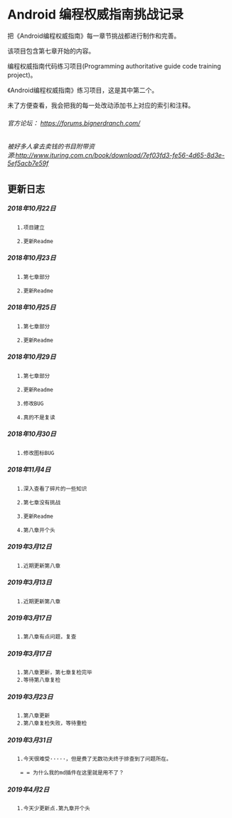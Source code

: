 Android 编程权威指南挑战记录
==================

 把《Android编程权威指南》每一章节挑战都进行制作和完善。

 该项目包含第七章开始的内容。

 编程权威指南代码练习项目(Programming authoritative guide code training project)。

 《Android编程权威指南》练习项目，这是其中第二个。

 未了方便查看，我会把我的每一处改动添加书上对应的索引和注释。

###### 官方论坛： https://forums.bignerdranch.com/
###### 被好多人拿去卖钱的书目附带资源:http://www.ituring.com.cn/book/download/7ef03fd3-fe56-4d65-8d3e-5ef5acb7e59f

更新日志
----
##### 2018年10月22日
       1.项目建立

       2.更新Readme
##### 2018年10月23日
       1.第七章部分

       2.更新Readme
##### 2018年10月25日
       1.第七章部分

       2.更新Readme
##### 2018年10月29日
       1.第七章部分

       2.更新Readme

       3.修改BUG

       4.真的不是复读
##### 2018年10月30日
       1.修改图标BUG
##### 2018年11月4日
       1.深入查看了碎片的一些知识

       2.第七章没有挑战

       3.更新Readme

       4.第八章开个头
##### 2019年3月12日
       1.近期更新第八章

##### 2019年3月13日
       1.近期更新第八章

##### 2019年3月17日
       1.第八章有点问题，复查

##### 2019年3月17日
       1.第八章更新，第七章复检完毕
       2.等待第八章复检

##### 2019年3月23日
       1.第八章更新
       2.第八章复检失败，等待重检

##### 2019年3月31日
       1.今天很难受·····，但是费了无数功夫终于排查到了问题所在。

        = = 为什么我的md插件在这里就是用不了？
        

##### 2019年4月2日
       1.今天少更新点.第九章开个头
